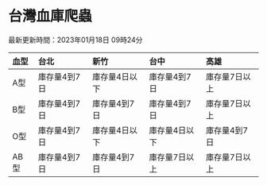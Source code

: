 # 台灣血庫爬蟲

最新更新時間：2023年01月18日 09時24分

| 血型   | 台北      | 新竹      | 台中      | 高雄      |
|:-----|:--------|:--------|:--------|:--------|
| A型   | 庫存量4到7日 | 庫存量4日以下 | 庫存量4到7日 | 庫存量7日以上 |
| B型   | 庫存量4到7日 | 庫存量4到7日 | 庫存量4到7日 | 庫存量7日以上 |
| O型   | 庫存量4到7日 | 庫存量4日以下 | 庫存量4日以下 | 庫存量4到7日 |
| AB型  | 庫存量4到7日 | 庫存量4到7日 | 庫存量7日以上 | 庫存量7日以上 |